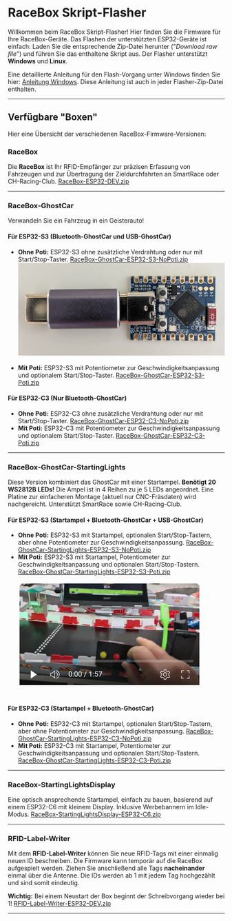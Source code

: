 # RaceBox Skript-Flasher

Willkommen beim RaceBox Skript-Flasher\! Hier finden Sie die Firmware für Ihre RaceBox-Geräte. Das Flashen der unterstützten ESP32-Geräte ist einfach: Laden Sie die entsprechende Zip-Datei herunter ("<i>Download raw file</i>") und führen Sie das enthaltene Skript aus. Der Flasher unterstützt **Windows** und **Linux**.

Eine detaillierte Anleitung für den Flash-Vorgang unter Windows finden Sie hier: [Anleitung Windows](../dev-tools/github-workflow-files/flasher/windows/README.md). Diese Anleitung ist auch in jeder Flasher-Zip-Datei enthalten.

-----

## Verfügbare "Boxen"

Hier eine Übersicht der verschiedenen RaceBox-Firmware-Versionen:

### RaceBox

Die **RaceBox** ist Ihr RFID-Empfänger zur präzisen Erfassung von Fahrzeugen und zur Übertragung der Zieldurchfahrten an SmartRace oder CH-Racing-Club.
[RaceBox-ESP32-DEV.zip](./RaceBox-ESP32-DEV.zip)

-----

### RaceBox-GhostCar

Verwandeln Sie ein Fahrzeug in ein Geisterauto\!

#### Für ESP32-S3 (Bluetooth-GhostCar und USB-GhostCar)

  * **Ohne Poti:** ESP32-S3 ohne zusätzliche Verdrahtung oder nur mit Start/Stop-Taster.
    [RaceBox-GhostCar-ESP32-S3-NoPoti.zip](./RaceBox-GhostCar-ESP32-S3-NoPoti.zip)<br><img src="../images/CH-GhostCar-SmartRace.jpg"/><br><br>
  * **Mit Poti:** ESP32-S3 mit Potentiometer zur Geschwindigkeitsanpassung und optionalem Start/Stop-Taster.
    [RaceBox-GhostCar-ESP32-S3-Poti.zip](./RaceBox-GhostCar-ESP32-S3-Poti.zip)

#### Für ESP32-C3 (Nur Bluetooth-GhostCar)

  * **Ohne Poti:** ESP32-C3 ohne zusätzliche Verdrahtung oder nur mit Start/Stop-Taster.
    [RaceBox-GhostCar-ESP32-C3-NoPoti.zip](./RaceBox-GhostCar-ESP32-C3-NoPoti.zip)
  * **Mit Poti:** ESP32-C3 mit Potentiometer zur Geschwindigkeitsanpassung und optionalem Start/Stop-Taster.
    [RaceBox-GhostCar-ESP32-C3-Poti.zip](./RaceBox-GhostCar-ESP32-C3-Poti.zip)

-----

### RaceBox-GhostCar-StartingLights

Diese Version kombiniert das GhostCar mit einer Startampel. **Benötigt 20 WS2812B LEDs\!** Die Ampel ist in 4 Reihen zu je 5 LEDs angeordnet. Eine Platine zur einfacheren Montage (aktuell nur CNC-Fräsdaten) wird nachgereicht. Unterstützt SmartRace sowie CH-Racing-Club.

#### Für ESP32-S3 (Startampel + Bluetooth-GhostCar + USB-GhostCar)

  * **Ohne Poti:** ESP32-S3 mit Startampel, optionalen Start/Stop-Tastern, aber ohne Potentiometer zur Geschwindigkeitsanpassung.
    [RaceBox-GhostCar-StartingLights-ESP32-S3-NoPoti.zip](./RaceBox-GhostCar-StartingLights-ESP32-S3-NoPoti.zip)
  * **Mit Poti:** ESP32-S3 mit Startampel, Potentiometer zur Geschwindigkeitsanpassung und optionalen Start/Stop-Tastern.
    [RaceBox-GhostCar-StartingLights-ESP32-S3-Poti.zip](./RaceBox-GhostCar-StartingLights-ESP32-S3-Poti.zip)<br><br>[<img src="../images/Video_RaceBox-GhostCar-StartingLights-Poti.png">](https://youtu.be/PwxAJHPKN4w)<br><br>

#### Für ESP32-C3 (Startampel + Bluetooth-GhostCar)

  * **Ohne Poti:** ESP32-C3 mit Startampel, optionalen Start/Stop-Tastern, aber ohne Potentiometer zur Geschwindigkeitsanpassung.
    [RaceBox-GhostCar-StartingLights-ESP32-C3-NoPoti.zip](./RaceBox-GhostCar-StartingLights-ESP32-C3-NoPoti.zip)
  * **Mit Poti:** ESP32-C3 mit Startampel, Potentiometer zur Geschwindigkeitsanpassung und optionalen Start/Stop-Tastern.
    [RaceBox-GhostCar-StartingLights-ESP32-C3-Poti.zip](./RaceBox-GhostCar-StartingLights-ESP32-C3-Poti.zip)

-----

### RaceBox-StartingLightsDisplay

Eine optisch ansprechende Startampel, einfach zu bauen, basierend auf einem ESP32-C6 mit kleinem Display. Inklusive Werbebannern im Idle-Modus.
[RaceBox-StartingLightsDisplay-ESP32-C6.zip](./RaceBox-StartingLightsDisplay-ESP32-C6.zip)

-----

### RFID-Label-Writer

Mit dem **RFID-Label-Writer** können Sie neue RFID-Tags mit einer einmalig neuen ID beschreiben. Die Firmware kann temporär auf die RaceBox aufgespielt werden. Ziehen Sie anschließend alle Tags **nacheinander** einmal über die Antenne. Die IDs werden ab 1 mit jedem Tag hochgezählt und sind somit eindeutig.

**Wichtig:** Bei einem Neustart der Box beginnt der Schreibvorgang wieder bei 1\!
[RFID-Label-Writer-ESP32-DEV.zip](./RFID-Label-Writer-ESP32-DEV.zip)

-----